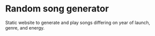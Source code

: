 # Random song generator

Static website to generate and play songs differing on year of launch, genre, and energy.